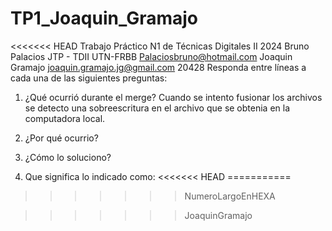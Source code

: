 # TP1_Joaquin_Gramajo
<<<<<<< HEAD
Trabajo Práctico N1 de Técnicas Digitales II 2024
Bruno Palacios
JTP - TDII
UTN-FRBB
Palaciosbruno@hotmail.com
Joaquin Gramajo
joaquin.gramajo.jg@gmail.com
20428
Responda entre líneas a cada una de las siguientes preguntas:
1) ¿Qué ocurrió durante el merge?
Cuando se intento fusionar los archivos se detecto una sobreescritura
en el archivo que se obtenia en la computadora local.
2) ¿Por qué ocurrio?

3) ¿Cómo lo soluciono?

4) Que significa lo indicado como: 
<<<<<<< HEAD
===========
>>>>>>> NumeroLargoEnHEXA

>>>>>>> JoaquinGramajo
